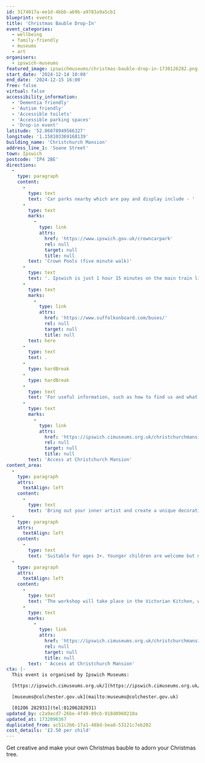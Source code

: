 ```yaml
---
id: 3174017a-ee1d-4bbb-a69b-a9783a9a5cb1
blueprint: events
title: 'Christmas Bauble Drop-In'
event_categories:
  - wellbeing
  - family-friendly
  - museums
  - art
organisers:
  - ipswich-museums
featured_image: ipswichmuseums/christmas-bauble-drop-in-1730126282.png
start_date: '2024-12-14 10:00'
end_date: '2024-12-15 16:00'
free: false
virtual: false
accessibility_information:
  - 'Dementia friendly'
  - 'Autism friendly'
  - 'Accessible toilets'
  - 'Accessible parking spaces'
  - 'Drop-in event'
latitude: '52.06078949566327'
longitude: '1.158103369168139'
building_name: 'Christchurch Mansion'
address_line_1: 'Soane Street'
town: Ipswich
postcode: 'IP4 2BE'
directions:
  -
    type: paragraph
    content:
      -
        type: text
        text: 'Car parks nearby which are pay and display include - '
      -
        type: text
        marks:
          -
            type: link
            attrs:
              href: 'https://www.ipswich.gov.uk/crowncarpark'
              rel: null
              target: null
              title: null
        text: 'Crown Pools (five minute walk)'
      -
        type: text
        text: '. Ipswich is just 1 hour 15 minutes on the main train line from London to Norwich.  Arriving at Ipswich Station the museum is approximately 20 minute walk or short bus ride to the town centre. The museum is a five minute walk from Tower Ramparts bus station in the town centre - see the latest bus timetables '
      -
        type: text
        marks:
          -
            type: link
            attrs:
              href: 'https://www.suffolkonboard.com/buses/'
              rel: null
              target: null
              title: null
        text: here
      -
        type: text
        text: .
      -
        type: hardBreak
      -
        type: hardBreak
      -
        type: text
        text: 'For useful information, such as how to find us and what facilities Christchurch Mansion has, we recommend reading our Access information: '
      -
        type: text
        marks:
          -
            type: link
            attrs:
              href: 'https://ipswich.cimuseums.org.uk/christchurchmansionaccess/'
              rel: null
              target: null
              title: null
        text: 'Access at Christchurch Mansion'
content_area:
  -
    type: paragraph
    attrs:
      textAlign: left
    content:
      -
        type: text
        text: 'Bring out your inner artist and create a unique decoration to infuse with festive memories.'
  -
    type: paragraph
    attrs:
      textAlign: left
    content:
      -
        type: text
        text: 'Suitable for ages 3+. Younger children are welcome but may not be able to participate fully in the session. Parents/carers must remain with their children throughout.'
  -
    type: paragraph
    attrs:
      textAlign: left
    content:
      -
        type: text
        text: 'The workshop will take place in the Victorian Kitchen, which is accessible to all and located on the ground floor. All materials will be supplied with instruction and support provided. For helpful information, such as how to find us and what facilities the Mansion has, we recommend reading our Access information:'
      -
        type: text
        marks:
          -
            type: link
            attrs:
              href: 'https://ipswich.cimuseums.org.uk/christchurchmansionaccess/'
              rel: null
              target: null
              title: null
        text: ' Access at Christchurch Mansion'
cta: |-
  This event is organised by Ipswich Museums:

  [https://ipswich.cimuseums.org.uk/](https://ipswich.cimuseums.org.uk/) 

  [museums@colchester.gov.uk](mailto:museums@colchester.gov.uk)

  [01206 282931](tel:01206282931)
updated_by: c2a9acd7-26be-4f49-89cb-918d0960210a
updated_at: 1732096367
duplicated_from: ac51c2b6-17a1-488d-bea8-53121c7eb202
cost_details: '£2.50 per child'
---
```

Get creative and make your own Christmas bauble to adorn your Christmas tree.